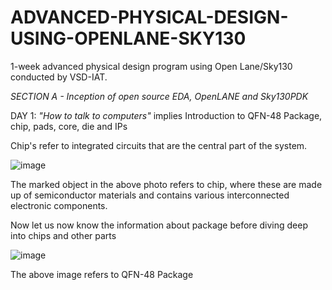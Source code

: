 # ADVANCED-PHYSICAL-DESIGN-USING-OPENLANE-SKY130
1-week advanced physical design program using Open Lane/Sky130 conducted by VSD-IAT.

_SECTION A - Inception of open source EDA, OpenLANE and Sky130PDK_

DAY 1: *"How to talk to computers"* implies Introduction to QFN-48 Package, chip, pads, core, die and IPs

Chip's refer to  integrated circuits that are the central part of the system.

![image](https://github.com/MANVITHPATLA/ADVANCED-PHYSICAL-DESIGN-USING-OPENLANE-SKY130/assets/153193327/cc9aa89d-09da-4ccd-8cc4-32912c12b286)

The marked object in the above photo refers to chip, where these are made up of semiconductor materials and contains various interconnected electronic components.

Now let us now know the information about package before diving deep into chips and other parts 

![image](https://github.com/MANVITHPATLA/ADVANCED-PHYSICAL-DESIGN-USING-OPENLANE-SKY130/assets/153193327/674fb2e4-e1bf-4a68-b26c-7ce561477a26)

The above image refers to  QFN-48 Package 




